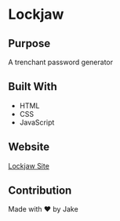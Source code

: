 # Lockjaw

## Purpose
A trenchant password generator

## Built With
* HTML
* CSS
* JavaScript

## Website
[Lockjaw Site](https://jcorum11.github.io/lockjaw/)

## Contribution
Made with ❤️ by Jake

